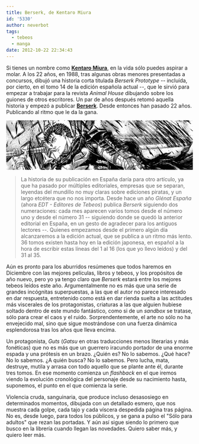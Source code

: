 ```yaml
---
title: Berserk, de Kentaro Miura
id: '5330'
author: neverbot
tags:
  - tebeos
  - manga
date: 2012-10-22 22:34:43
---
```


Si tienes un nombre como **[Kentaro Miura](http://en.wikipedia.org/wiki/Kentaro_Miura)**, en la vida sólo puedes aspirar a molar. A los 22 años, en 1988, tras algunas obras menores presentadas a concursos, dibujó una historia corta titulada _Berserk Prototype_ -- incluída, por cierto, en el tomo 14 de la edición española actual --, que le sirvió para empezar a trabajar para la revista _Animal House_ dibujando sobre los guiones de otros escritores. Un par de años después retomó aquella historia y empezó a publicar [**Berserk**](http://en.wikipedia.org/wiki/Berserk_(manga)). Desde entonces han pasado 22 años. Publicando al ritmo que le da la gana.

[![](./berserk-de-kentaro-miura/berserk_guts.gif "Berserk")](./berserk-de-kentaro-miura/berserk_guts.gif)

> La historia de su publicación en España daría para otro artículo, ya que ha pasado por múltiples editoriales, empresas que se separan, leyendas del mundillo no muy claras sobre ediciones piratas, y un largo etcétera que no nos importa. Desde hace un año _Glénat España_ (ahora _EDT - Editores de Tebeos_) publica _Berserk_ siguiendo dos numeraciones: cada mes aparecen varios tomos desde el número uno y desde el número 31 -- siguiendo donde se quedó la anterior editorial en España, en un gesto de agradecer para los antiguos lectores --. Quienes empezamos desde el primero algún día alcanzaremos a la edición actual, que se publica a un ritmo más lento. 36 tomos existen hasta hoy en la edición japonesa, en español a la hora de escribir estas líneas del 1 al 16 (los que yo llevo leídos) y del 31 al 35.

Aún es pronto para los aburridos resúmenes que todos haremos en Diciembre con las mejores películas, libros y tebeos, y los propósitos de año nuevo, pero yo ya tengo claro que _Berserk_ estará entre los mejores tebeos leídos este año. Argumentalmente no es más que una serie de grandes incógnitas superpuestas, a las que el autor no parece interesado en dar respuesta, entretenido como está en dar rienda suelta a las actitudes más viscerales de los protagonistas, criaturas a las que alguien hubiese soltado dentro de este mundo fantástico, como si de un _sandbox_ se tratase, sólo para crear el caos y el ruido. Sorprendentemente, el arte no sólo no ha envejecido mal, sino que sigue mostrándose con una fuerza dinámica esplendorosa tras los años que lleva encima.

Un protagonista, _Guts_ (_Gatsu_ en otras traducciones menos literarias y más fonéticas) que no es más que un guerrero iracundo portador de una enorme espada y una prótesis en un brazo. ¿Quién es? No lo sabemos. ¿Qué hace? No lo sabemos. ¿A quién busca? No lo sabemos. Pero lucha, mata, destruye, mutila y arrasa con todo aquello que se plante ante él, durante tres tomos. En ese momento comienza un _flashback_ en el que iremos viendo la evolución cronológica del personaje desde su nacimiento hasta, suponemos, el punto en el que comienza la serie.

Violencia cruda, sanguinaria, que produce incluso desasosiego en determinados momentos, dibujada con un detallado esmero, que nos muestra cada golpe, cada tajo y cada víscera despedida página tras página. No es, desde luego, para todos los públicos, y se gana a pulso el "Sólo para adultos" que rezan las portadas. Y aún así sigue siendo lo primero que busco en la librería cuando llegan las novedades. Quiero saber más, y quiero leer más.
